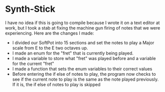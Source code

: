 # Synth-Stick
I have no idea if this is going to compile because I wrote it on a text editor at work, but I took a stab at fixing the machine gun firing of notes that we were experiencing. Here are the changes I made:

- I divided our SoftPot into 15 sections and set the notes to play a Major scale from E to the E two octaves up.
- I made an enum for the "fret" that is currently being played.
- I made a variable to store what "fret" was played before and a variable for the current "fret"
- I made a function that sets the enum variables to their correct values
- Before entering the if else of notes to play, the program now checks to see if the current note to play is the same as the note played previously. If it is, the if else of notes to play is skipped
